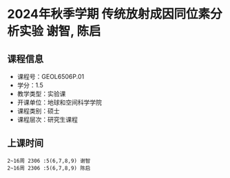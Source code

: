 # 2024年秋季学期 传统放射成因同位素分析实验 谢智, 陈启






## 课程信息

- 课程号：GEOL6506P.01
- 学分：1.5
- 教学类型：实验课
- 开课单位：地球和空间科学学院
- 课程类别：硕士
- 课程层次：研究生课程

## 上课时间

```
2~16周 2306 :5(6,7,8,9) 谢智
2~16周 2306 :5(6,7,8,9) 陈启
```

